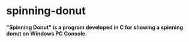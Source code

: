 # spinning-donut
<b>"Spinning Donut" is a program developed in C for showing a spinning donut on Windows PC Console.</b>
